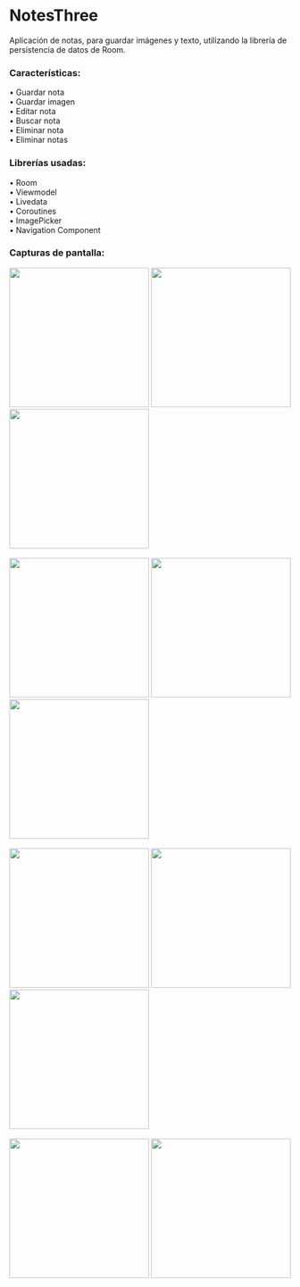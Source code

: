 # NotesThree
Aplicación de notas, para guardar imágenes y texto, utilizando la librería de persistencia de datos de Room.

<h3>Características:</h3>
• Guardar nota
<br>
• Guardar imagen
<br>
• Editar nota
<br>
• Buscar nota
<br>
• Eliminar nota
<br>
• Eliminar notas

<h3>Librerías usadas:</h3>
• Room
<br>
• Viewmodel
<br>
• Livedata
<br>
• Coroutines
<br>
• ImagePicker
<br>
• Navigation Component

<h3>Capturas de pantalla:</h3>

<div class="row">
      	<img src="https://blogger.googleusercontent.com/img/a/AVvXsEgf-GY0mtEnugdNqPpHUm9mmM7CXAvxblZuG-85bd8Ussxc2ZajwTe0bVk0HE5i8NVrmfRhKdiMd_ICC93qPa15OqrQ5Txzdq8yn8nJc4Kza_-mkR8OJy8gKsHrT6Qdh7qI_gfGlBIXgZSyPS3OVz5_otrs-f_sQ8PvRbSvMp_LK3i7DWPMPjEbeFfg=s16000" width="250">
      	<img src="https://blogger.googleusercontent.com/img/a/AVvXsEhE6RiAsGFqEGsZwUFddkH-eNI5xBcw2ugao2H4zFwUz7WlM8QLIrzFeVmNwVx-2r4v_wu3nGoJTEjgMJmCeWJCZuM1cJ_2uB942umLJjasC7Jcz7hw-waYBoqDQvIQZYVEWaABvJdm2muzA4D8PTPb5s_tEwlkyLRwsh5WLRj6USOGFP1eNHb1q4LU=s16000" width="250">
        <img src="https://blogger.googleusercontent.com/img/a/AVvXsEgM6TjXCZUGty3_HqkMsy_iJEht2mDIdPct7jLjsU44bgZD28qqMxsGtEdc1lmmyCjn4lz8fYpeleWJ3hDcJs0C6BR8RdYdi5zVtB2tZjakBa0cwZXy9F1XZDS_-Wb2fpVg9bEQnsdCITvYRVK_pg2pYAISvqj5LdVwEieM6kuU2pJySyPvo_2Gj3NT=s16000" width="250">
</div>

<br>

<div class="row">
        <img src="https://blogger.googleusercontent.com/img/a/AVvXsEi3NcV2_T7bHV2xObXwiOrTQ7ebzQA_yIyR4Jv-qMSaKReoI8l1NG9QO9ZnqwKZY-jL0O_oDbpSl4G30YyjhV45D16-Ez6ANwXu2RLLECjWRRG1et2S7ZyQwNWd9Oz2yF4JrAXmfa6ZB2B6PnaoDq36C--lRWMI4v9nl0iRGL6v9FwwHCYPwfuqw23S=s16000" width="250">
      	<img src="https://blogger.googleusercontent.com/img/a/AVvXsEjP5IqDuERc2AOwY6L_DZ0qWNCoR8QERPCGedM6Y68-HLgWwrx46SIfJpI59wGifEA2p--tx_-Eu5fcLeumtRyUQ4kFw_rWso9Y8UKDuf-c5OiwCt681GUCWdeFlSCu3-TeganxNop_itMvgRVWSnYQkOVPgjmeXdmSG68dOfVTVTXA4mkwlO93BZDe=s16000" width="250">
        <img src="https://blogger.googleusercontent.com/img/a/AVvXsEgHMdkWWCB8Vi7hQ3PuAfBmThmMarOG6Ei2uccN-W5lLOAzV9eUzILEReUG2oCRz3kRdi7x0c_8OY-WKisjImdeJBloaEwc11nWRW4j9rCSKKdBYsEcS_yYgHlqkdLKR4fqLNiE4NrsyqKnaadhYO8MLdvv9g7ZdpeGlWTCMgNFIa2gHXjC6LGrS_iE=s16000" width="250">
</div>

<br>

<div class="row">
        <img src="https://blogger.googleusercontent.com/img/a/AVvXsEh6fOW-NcP6QRRvpRG513evlr4Kk9_rGq9K-to-caK0AYmR1O6C1MoZuoRdwoejCxA2DkNwrBuk3FqiZqnMrfONPi3DGsZmbXolzUVD5KG1xyMdMKRv6DgEIe2B-i9JeprxyzKSWXuZl5h8H_pwHxcvU1koHRZfpirjCsEHNDuFarZOCF4RRu6WQfif=s16000" width="250">
      	<img src="https://blogger.googleusercontent.com/img/a/AVvXsEi7ioDL2w_by734Wp0S6sHcrQfGzP8Kwx0eUyewdPTBXQcyU_OTZuKurRAewhF87LF-WP7GsmT7qj-N1u5AhjmW3LrdlON8xu2gFT9jFJOuA-AeJz5XI5gPEB2LahV32syk7j0cp7BE8Y42j_yn1Ozq5bsHGsRaKcwKBHATQORCGQbfpMwC3dhSMTYc=s16000" width="250">
        <img src="https://blogger.googleusercontent.com/img/a/AVvXsEiqfvI6UkL1gfxOsB4SWA9v6WsZ57Q4UmSyuhhE1k8Ibz4YeyEioAmP0p3IRQ-HabfbMkuwjHbr98QwasOTXIjXcej5MyrtvYZn-a1PPl-iilAZPOpuLSwo_sJ6BQdfkIcig8-nmJ6-VqlasKKZhr6fxDMdDJpljHnvZc_ItfF6js4FwnzU4Dk0V0nT=s16000" width="250">
</div>

<br>

<div class="row">
        <img src="https://blogger.googleusercontent.com/img/a/AVvXsEgfb0ArAwRkA3IXib31klPsVfeHbth4cmQyypG4cRJtRx_SJ09GC3gkAiyonR76wJpAseHpURluKq6fw4YGHXGzj4NG-yCd4LmXqO47vfKxVfWyWGtmZ24h1Z1wA8-xlQ8jdqU_M0-kYwdpiDrMyDNR-5vTTUdsWxbVmiBic7N2IXDN_atmdO8n936F=s16000" width="250">
      	<img src="https://blogger.googleusercontent.com/img/a/AVvXsEieckwkhIzLlfPWRHaafFnwE21HAkP7uHt7PD9dFyTrp73HxvZY7w0wPeexTO8cdj74M5FYZq85Wwiayxs3P-yGYnSFwoN4h70OTokL6n-shVH_4q4gwjHLqKP82wNs_QioOczI2FzsmZPNw2YuPuWBEP4ZFo1Fa4f-XnLQHsUlqRDVY4VdWJgGK7Hc=s16000" width="250">
</div>
